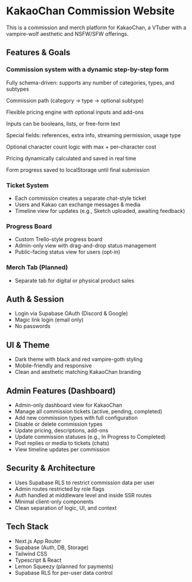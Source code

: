 # KakaoChan Commission Website

This is a commission and merch platform for KakaoChan, a VTuber with a vampire-wolf aesthetic and NSFW/SFW offerings.

## Features & Goals

### Commission system with a dynamic step-by-step form

Fully schema-driven: supports any number of categories, types, and subtypes

Commission path (category → type → optional subtype)

Flexible pricing engine with optional inputs and add-ons

Inputs can be booleans, lists, or free-form text

Special fields: references, extra info, streaming permission, usage type

Optional character count logic with max + per-character cost

Pricing dynamically calculated and saved in real time

Form progress saved to localStorage until final submission

### Ticket System

- Each commission creates a separate chat-style ticket
- Users and Kakao can exchange messages & media
- Timeline view for updates (e.g., Sketch uploaded, awaiting feedback)

### Progress Board

- Custom Trello-style progress board
- Admin-only view with drag-and-drop status management
- Public-facing status view for users (opt-in)

### Merch Tab (Planned)

- Separate tab for digital or physical product sales

## Auth & Session

- Login via Supabase OAuth (Discord & Google)
- Magic link login (email only)
- No passwords

## UI & Theme

- Dark theme with black and red vampire-goth styling
- Mobile-friendly and responsive
- Clean and aesthetic matching KakaoChan branding

## Admin Features (Dashboard)

- Admin-only dashboard view for KakaoChan
- Manage all commission tickets (active, pending, completed)
- Add new commission types with full configuration
- Disable or delete commission types
- Update pricing, descriptions, add-ons
- Update commission statuses (e.g., In Progress to Completed)
- Post replies or media to tickets (chats)
- View timeline updates per commission

## Security & Architecture

- Uses Supabase RLS to restrict commission data per user
- Admin routes restricted by role flags
- Auth handled at middleware level and inside SSR routes
- Minimal client-only components
- Clean separation of logic, UI, and context

## Tech Stack

- Next.js App Router
- Supabase (Auth, DB, Storage)
- Tailwind CSS
- Typescript & React
- Lemon Squeezy (planned for payments)
- Supabase RLS for per-user data control
